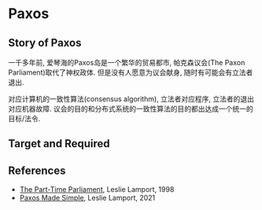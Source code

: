 # Paxos

## Story of Paxos

一千多年前, 爱琴海的Paxos岛是一个繁华的贸易都市, 帕克森议会(The Paxon Parliament)取代了神权政体.
但是没有人愿意为议会献身, 随时有可能会有立法者退出.

对应计算机的一致性算法(consensus algorithm), 立法者对应程序, 立法者的退出对应机器故障. 议会的目的和分布式系统的一致性算法的目的都出达成一个统一的目标/法令.

## Target and Required

## References

* [The Part-Time Parliament](http://lamport.azurewebsites.net/pubs/lamport-Paxos.pdf), Leslie Lamport, 1998
* [Paxos Made Simple](http://lamport.azurewebsites.net/pubs/Paxos-simple.pdf), Leslie Lamport, 2021
